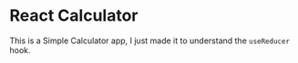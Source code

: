 # React Calculator

This is a Simple Calculator app, I just made it to understand the `useReducer` hook.
